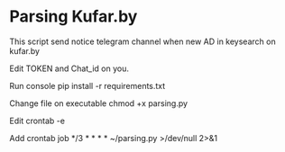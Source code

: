 # Parsing Kufar.by  
This script send notice telegram channel when new AD in keysearch on kufar.by 

Edit TOKEN and Chat_id on you.  

Run console pip install -r requirements.txt

Change file on executable chmod +x parsing.py

Edit crontab -e

Add crontab job */3 * * * * ~/parsing.py >/dev/null 2>&1 
